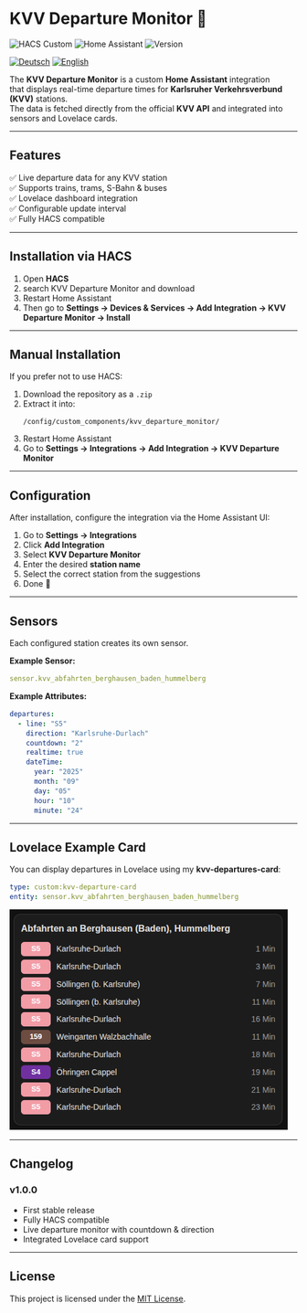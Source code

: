 
# **KVV Departure Monitor** 🚆

![HACS Custom](https://img.shields.io/badge/HACS-Custom-41BDF5.svg)
![Home Assistant](https://img.shields.io/badge/Home%20Assistant-Integration-blue)
![Version](https://img.shields.io/github/v/tag/<dein-user>/kvv-departure-monitor?label=Release)

[![Deutsch](https://img.shields.io/badge/Sprache-Deutsch-blue)](README.md)
[![English](https://img.shields.io/badge/Language-English-green)](README_EN.md)

The **KVV Departure Monitor** is a custom **Home Assistant** integration  
that displays real-time departure times for **Karlsruher Verkehrsverbund (KVV)** stations.  
The data is fetched directly from the official **KVV API** and integrated into sensors and Lovelace cards.

---

## **Features**
✅ Live departure data for any KVV station  
✅ Supports trains, trams, S-Bahn & buses  
✅ Lovelace dashboard integration  
✅ Configurable update interval  
✅ Fully HACS compatible

---

## **Installation via HACS**
1. Open **HACS**
2. search KVV Departure Monitor and download
3. Restart Home Assistant
4. Then go to **Settings → Devices & Services → Add Integration → KVV Departure Monitor → Install**

---

## **Manual Installation**
If you prefer not to use HACS:
1. Download the repository as a `.zip`
2. Extract it into:
   ```
   /config/custom_components/kvv_departure_monitor/
   ```
3. Restart Home Assistant
4. Go to **Settings → Integrations → Add Integration → KVV Departure Monitor**

---

## **Configuration**
After installation, configure the integration via the Home Assistant UI:

1. Go to **Settings → Integrations**
2. Click **Add Integration**
3. Select **KVV Departure Monitor**
4. Enter the desired **station name**
5. Select the correct station from the suggestions
6. Done 🎉

---

## **Sensors**
Each configured station creates its own sensor.

**Example Sensor:**
```yaml
sensor.kvv_abfahrten_berghausen_baden_hummelberg
```

**Example Attributes:**
```yaml
departures:
  - line: "S5"
    direction: "Karlsruhe-Durlach"
    countdown: "2"
    realtime: true
    dateTime:
      year: "2025"
      month: "09"
      day: "05"
      hour: "10"
      minute: "24"
```

---

## **Lovelace Example Card**
You can display departures in Lovelace using my **kvv-departures-card**:

```yaml
type: custom:kvv-departure-card
entity: sensor.kvv_abfahrten_berghausen_baden_hummelberg
```

![Screenshot](https://github.com/drlaplace/kvv-departures-card/blob/main/images/kvv_departures_card.png)

---

## **Changelog**
### **v1.0.0**
- First stable release
- Fully HACS compatible
- Live departure monitor with countdown & direction
- Integrated Lovelace card support

---

## **License**
This project is licensed under the [MIT License](LICENSE).
